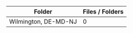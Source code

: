 | Folder               |   Files / Folders |
|----------------------|-------------------|
| Wilmington, DE-MD-NJ |                 0 |